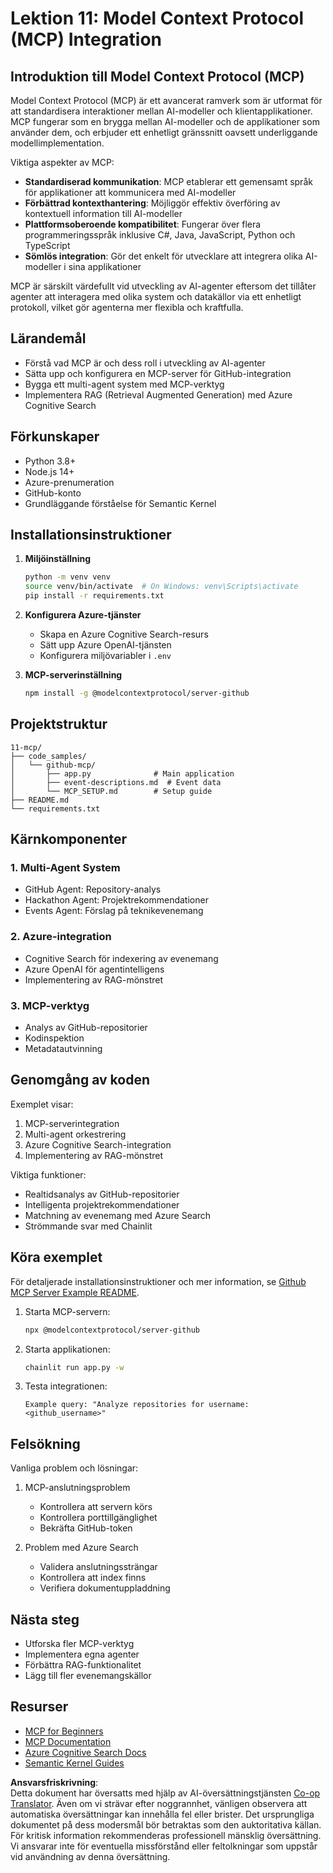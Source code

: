 <!--
CO_OP_TRANSLATOR_METADATA:
{
  "original_hash": "bbce3572338711aeab758506379ab716",
  "translation_date": "2025-07-12T13:48:14+00:00",
  "source_file": "11-mcp/README.md",
  "language_code": "sv"
}
-->
# Lektion 11: Model Context Protocol (MCP) Integration

## Introduktion till Model Context Protocol (MCP)

Model Context Protocol (MCP) är ett avancerat ramverk som är utformat för att standardisera interaktioner mellan AI-modeller och klientapplikationer. MCP fungerar som en brygga mellan AI-modeller och de applikationer som använder dem, och erbjuder ett enhetligt gränssnitt oavsett underliggande modellimplementation.

Viktiga aspekter av MCP:

- **Standardiserad kommunikation**: MCP etablerar ett gemensamt språk för applikationer att kommunicera med AI-modeller
- **Förbättrad kontexthantering**: Möjliggör effektiv överföring av kontextuell information till AI-modeller
- **Plattformsoberoende kompatibilitet**: Fungerar över flera programmeringsspråk inklusive C#, Java, JavaScript, Python och TypeScript
- **Sömlös integration**: Gör det enkelt för utvecklare att integrera olika AI-modeller i sina applikationer

MCP är särskilt värdefullt vid utveckling av AI-agenter eftersom det tillåter agenter att interagera med olika system och datakällor via ett enhetligt protokoll, vilket gör agenterna mer flexibla och kraftfulla.

## Lärandemål
- Förstå vad MCP är och dess roll i utveckling av AI-agenter
- Sätta upp och konfigurera en MCP-server för GitHub-integration
- Bygga ett multi-agent system med MCP-verktyg
- Implementera RAG (Retrieval Augmented Generation) med Azure Cognitive Search

## Förkunskaper
- Python 3.8+
- Node.js 14+
- Azure-prenumeration
- GitHub-konto
- Grundläggande förståelse för Semantic Kernel

## Installationsinstruktioner

1. **Miljöinställning**
   ```bash
   python -m venv venv
   source venv/bin/activate  # On Windows: venv\Scripts\activate
   pip install -r requirements.txt
   ```

2. **Konfigurera Azure-tjänster**
   - Skapa en Azure Cognitive Search-resurs
   - Sätt upp Azure OpenAI-tjänsten
   - Konfigurera miljövariabler i `.env`

3. **MCP-serverinställning**
   ```bash
   npm install -g @modelcontextprotocol/server-github
   ```

## Projektstruktur

```
11-mcp/
├── code_samples/
│   └── github-mcp/
│       ├── app.py              # Main application
│       ├── event-descriptions.md  # Event data
│       └── MCP_SETUP.md        # Setup guide
├── README.md
└── requirements.txt
```

## Kärnkomponenter

### 1. Multi-Agent System
- GitHub Agent: Repository-analys
- Hackathon Agent: Projektrekommendationer
- Events Agent: Förslag på teknikevenemang

### 2. Azure-integration
- Cognitive Search för indexering av evenemang
- Azure OpenAI för agentintelligens
- Implementering av RAG-mönstret

### 3. MCP-verktyg
- Analys av GitHub-repositorier
- Kodinspektion
- Metadatautvinning

## Genomgång av koden

Exemplet visar:
1. MCP-serverintegration
2. Multi-agent orkestrering
3. Azure Cognitive Search-integration
4. Implementering av RAG-mönstret

Viktiga funktioner:
- Realtidsanalys av GitHub-repositorier
- Intelligenta projektrekommendationer
- Matchning av evenemang med Azure Search
- Strömmande svar med Chainlit

## Köra exemplet

För detaljerade installationsinstruktioner och mer information, se [Github MCP Server Example README](./code_samples/github-mcp/README.md).

1. Starta MCP-servern:
   ```bash
   npx @modelcontextprotocol/server-github
   ```

2. Starta applikationen:
   ```bash
   chainlit run app.py -w
   ```

3. Testa integrationen:
   ```
   Example query: "Analyze repositories for username: <github_username>"
   ```

## Felsökning

Vanliga problem och lösningar:
1. MCP-anslutningsproblem
   - Kontrollera att servern körs
   - Kontrollera porttillgänglighet
   - Bekräfta GitHub-token

2. Problem med Azure Search
   - Validera anslutningssträngar
   - Kontrollera att index finns
   - Verifiera dokumentuppladdning

## Nästa steg
- Utforska fler MCP-verktyg
- Implementera egna agenter
- Förbättra RAG-funktionalitet
- Lägg till fler evenemangskällor

## Resurser
- [MCP for Beginners](https://aka.ms/mcp-for-beginners)  
- [MCP Documentation](https://github.com/microsoft/semantic-kernel/tree/main/python/semantic-kernel/semantic_kernel/connectors/mcp)
- [Azure Cognitive Search Docs](https://learn.microsoft.com/azure/search/)
- [Semantic Kernel Guides](https://learn.microsoft.com/semantic-kernel/)

**Ansvarsfriskrivning**:  
Detta dokument har översatts med hjälp av AI-översättningstjänsten [Co-op Translator](https://github.com/Azure/co-op-translator). Även om vi strävar efter noggrannhet, vänligen observera att automatiska översättningar kan innehålla fel eller brister. Det ursprungliga dokumentet på dess modersmål bör betraktas som den auktoritativa källan. För kritisk information rekommenderas professionell mänsklig översättning. Vi ansvarar inte för eventuella missförstånd eller feltolkningar som uppstår vid användning av denna översättning.